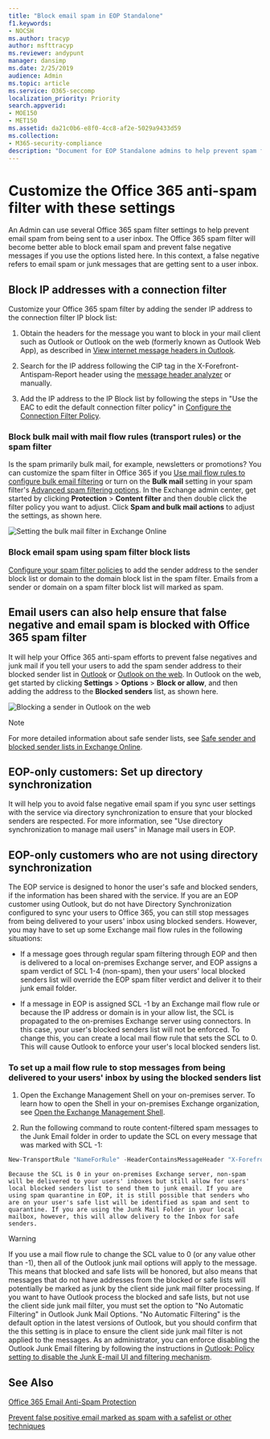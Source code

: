 ```yaml
---
title: "Block email spam in EOP Standalone"
f1.keywords:
- NOCSH
ms.author: tracyp
author: msfttracyp
ms.reviewer: andypunt
manager: dansimp
ms.date: 2/25/2019
audience: Admin
ms.topic: article
ms.service: O365-seccomp
localization_priority: Priority
search.appverid:
- MOE150
- MET150
ms.assetid: da21c0b6-e8f0-4cc8-af2e-5029a9433d59
ms.collection:
- M365-security-compliance
description: "Document for EOP Standalone admins to help prevent spam false negatives"
---
```


# Customize the Office 365 anti-spam filter with these settings

An Admin can use several Office 365 spam filter settings to help prevent email spam from being sent to a user inbox. The Office 365 spam filter will become better able to block email spam and prevent false negative messages if you use the options listed here. In this context, a false negative refers to email spam or junk messages that are getting sent to a user inbox.

## Block IP addresses with a connection filter

Customize your Office 365 spam filter by adding the sender IP address to the connection filter IP block list:

1. Obtain the headers for the message you want to block in your mail client such as Outlook or Outlook on the web (formerly known as Outlook Web App), as described in [View internet message headers in Outlook](https://support.office.com/article/cd039382-dc6e-4264-ac74-c048563d212c).

2. Search for the IP address following the CIP tag in the X-Forefront-Antispam-Report header using the [message header analyzer](https://testconnectivity.microsoft.com/?tabid=mha) or manually.

3. Add the IP address to the IP Block list by following the steps in "Use the EAC to edit the default connection filter policy" in [Configure the Connection Filter Policy](configure-the-connection-filter-policy.md).

### Block bulk mail with mail flow rules (transport rules) or the spam filter

Is the spam primarily bulk mail, for example, newsletters or promotions? You can customize the spam filter in Office 365 if you [Use mail flow rules to configure bulk email filtering](use-transport-rules-to-configure-bulk-email-filtering.md) or turn on the **Bulk mail** setting in your spam filter's [Advanced spam filtering options](advanced-spam-filtering-asf-options.md). In the Exchange admin center, get started by clicking **Protection** \> **Content filter** and then double click the filter policy you want to adjust. Click **Spam and bulk mail actions** to adjust the settings, as shown here.

![Setting the bulk mail filter in Exchange Online](../media/a45095c2-269d-45b8-a76c-999b5e78da68.png)

### Block email spam using spam filter block lists

[Configure your spam filter policies](configure-your-spam-filter-policies.md) to add the sender address to the sender block list or domain to the domain block list in the spam filter. Emails from a sender or domain on a spam filter block list will marked as spam.

## Email users can also help ensure that false negative and email spam is blocked with Office 365 spam filter

It will help your Office 365 anti-spam efforts to prevent false negatives and junk mail if you tell your users to add the spam sender address to their blocked sender list in [Outlook](https://support.office.com/article/5ae3ea8e-cf41-4fa0-b02a-3b96e21de089) or [Outlook on the web](https://support.office.com/article/db786e79-54e2-40cc-904f-d89d57b7f41d). In Outlook on the web, get started by clicking **Settings** \> **Options** \> **Block or allow**, and then adding the address to the **Blocked senders** list, as shown here.

![Blocking a sender in Outlook on the web](../media/fdf51381-2527-4819-ac2a-5dff84d2a36d.png)

> [!NOTE]
> For more detailed information about safe sender lists, see [Safe sender and blocked sender lists in Exchange Online](safe-sender-and-blocked-sender-lists-faq.md).

## EOP-only customers: Set up directory synchronization

It will help you to avoid false negative email spam if you sync user settings with the service via directory synchronization to ensure that your blocked senders are respected. For more information, see "Use directory synchronization to manage mail users" in Manage mail users in EOP.

## EOP-only customers who are not using directory synchronization

The EOP service is designed to honor the user's safe and blocked senders, if the information has been shared with the service. If you are an EOP customer using Outlook, but do not have Directory Synchronization configured to sync your users to Office 365, you can still stop messages from being delivered to your users' inbox using blocked senders. However, you may have to set up some Exchange mail flow rules in the following situations:

- If a message goes through regular spam filtering through EOP and then is delivered to a local on-premises Exchange server, and EOP assigns a spam verdict of SCL 1-4 (non-spam), then your users' local blocked senders list will override the EOP spam filter verdict and deliver it to their junk email folder.

- If a message in EOP is assigned SCL -1 by an Exchange mail flow rule or because the IP address or domain is in your allow list, the SCL is propagated to the on-premises Exchange server using connectors. In this case, your user's blocked senders list will not be enforced. To change this, you can create a local mail flow rule that sets the SCL to 0. This will cause Outlook to enforce your user's local blocked senders list.

### To set up a mail flow rule to stop messages from being delivered to your users' inbox by using the blocked senders list

1. Open the Exchange Management Shell on your on-premises server. To learn how to open the Shell in your on-premises Exchange organization, see [Open the Exchange Management Shell](https://docs.microsoft.com/powershell/exchange/exchange-server/open-the-exchange-management-shell).

2. Run the following command to route content-filtered spam messages to the Junk Email folder in order to update the SCL on every message that was marked with SCL -1:

  ```powershell
  New-TransportRule "NameForRule" -HeaderContainsMessageHeader "X-Forefront-Antispam-Report" -HeaderContainsWords "SCL:-1" -SetSCL 0
  ```

    Because the SCL is 0 in your on-premises Exchange server, non-spam will be delivered to your users' inboxes but still allow for users' local blocked senders list to send them to junk email. If you are using spam quarantine in EOP, it is still possible that senders who are on your user's safe list will be identified as spam and sent to quarantine. If you are using the Junk Mail Folder in your local mailbox, however, this will allow delivery to the Inbox for safe senders.

> [!WARNING]
> If you use a mail flow rule to change the SCL value to 0 (or any value other than -1), then all of the Outlook junk mail options will apply to the message. This means that blocked and safe lists will be honored, but also means that messages that do not have addresses from the blocked or safe lists will potentially be marked as junk by the client side junk mail filter processing. If you want to have Outlook process the blocked and safe lists, but not use the client side junk mail filter, you must set the option to "No Automatic Filtering" in Outlook Junk Mail Options. "No Automatic Filtering" is the default option in the latest versions of Outlook, but you should confirm that the this setting is in place to ensure the client side junk mail filter is not applied to the messages. As an administrator, you can enforce disabling the Outlook Junk Email filtering by following the instructions in [Outlook: Policy setting to disable the Junk E-mail UI and filtering mechanism](https://support.microsoft.com/kb/2180568).

## See Also

[Office 365 Email Anti-Spam Protection](anti-spam-protection.md)

[Prevent false positive email marked as spam with a safelist or other techniques](prevent-email-from-being-marked-as-spam.md)
